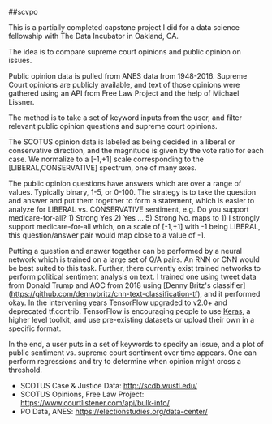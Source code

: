 ##scvpo

This is a partially completed capstone project I did for a data science fellowship
with The Data Incubator in Oakland, CA.

The idea is to compare supreme court opinions and public opinion on issues.

Public opinion data is pulled from ANES data from 1948-2016. Supreme Court opinions
are publicly available, and text of those opinions were gathered using an API from
Free Law Project and the help of Michael Lissner.

The method is to take a set of keyword inputs from the user, and filter relevant
public opinion questions and supreme court opinions.

The SCOTUS opinion data is labeled as being decided in a liberal or conservative direction,
and the magnitude is given by the vote ratio for each case. We normalize to a [-1,+1]
scale corresponding to the [LIBERAL,CONSERVATIVE] spectrum, one of many axes.

The public opinion questions have answers which are over a range of values. Typically
binary, 1-5, or 0-100. The strategy is to take the question and answer and put them
together to form a statement, which is easier to analyze for LIBERAL vs. CONSERVATIVE
sentiment, e.g. Do you support medicare-for-all? 1) Strong Yes 2) Yes ... 5) Strong No.
maps to 1) I strongly support medicare-for-all which, on a scale of [-1,+1] with -1 being
LIBERAL, this question/answer pair would map close to a value of -1.

Putting a question and answer together can be performed by a neural network which is trained
on a large set of Q/A pairs. An RNN or CNN would be best suited to this task. Further, there
currently exist trained networks to perform political sentiment analysis on text. I trained
one using tweet data from Donald Trump and AOC from 2018 using [Denny Britz's classifier]
(https://github.com/dennybritz/cnn-text-classification-tf), and it performed okay. In the
intervening years TensorFlow upgraded to v2.0+ and deprecated tf.contrib. TensorFlow is
encouraging people to use [Keras](https://www.tensorflow.org/tutorials/keras/text_classification_with_hub),
a higher level toolkit, and use pre-existing datasets or upload their own in a specific format.

In the end, a user puts in a set of keywords to specify an issue, and a plot of public sentiment
vs. supreme court sentiment over time appears. One can perform regressions and try to determine when
opinion might cross a threshold.

- SCOTUS Case & Justice Data: http://scdb.wustl.edu/
- SCOTUS Opinions, Free Law Project: https://www.courtlistener.com/api/bulk-info/
- PO Data, ANES: https://electionstudies.org/data-center/
